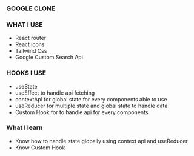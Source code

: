 ### GOOGLE CLONE

### WHAT I USE
- React router
- React icons
- Tailwind Css
- Google Custom Search Api


### HOOKS I USE
- useState 
- useEffect to handle api fetching
- contextApi for global state for every components able to use
- useReducer for multiple state and global state to handle data
- Custom Hook for to handle api for every components

### What I learn
- Know how to handle state globally using context api and useReducer
- Know Custom Hook 
